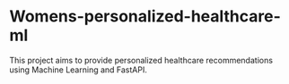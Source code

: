 # Womens-personalized-healthcare-ml
This project aims to provide personalized healthcare recommendations using Machine Learning and FastAPI.
